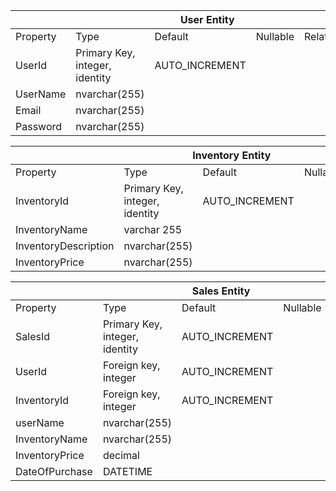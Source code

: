 <table>
    <thead>
        <tr>
            <th colspan="6">User Entity</th>
        </tr>
    </thead>
    <tbody>
        <tr>
            <td>Property</td>
            <td>Type</td>
            <td>Default</td>
            <td>Nullable</td>
            <td>Relationship</td>
            <td>Notes</td>
            <td></td>
        </tr>
        <tr>
            <td>UserId</td>
            <td>Primary Key, integer, identity</td>
            <td>AUTO_INCREMENT</td>
            <td></td>
            <td></td>
            <td></td>
        </tr>
        <tr>
            <td>UserName</td>
            <td>nvarchar(255)</td>
            <td></td>
            <td></td>
            <td></td>
            <td></td>
        </tr>
        <tr>
            <td>Email</td>
            <td>nvarchar(255)</td>
            <td></td>
            <td></td>
            <td></td>
            <td></td>
        </tr>
        <tr>
            <td>Password</td>
            <td>nvarchar(255)</td>
            <td></td>
            <td></td>
            <td></td>
            <td></td>
        </tr>
    </tbody>
</table>

<table>
    <thead>
        <tr>
            <th colspan="6">Inventory Entity</th>
        </tr>
    </thead>
    <tbody>
        <tr>
            <td>Property</td>
            <td>Type</td>
            <td>Default</td>
            <td>Nullable</td>
            <td>Relationship</td>
            <td>Notes</td>
            <td></td>
        </tr>
        <tr>
            <td>InventoryId</td>
            <td>Primary Key, integer, identity</td>
            <td>AUTO_INCREMENT</td>
            <td></td>
            <td></td>
            <td></td>
        </tr>
        <tr>
            <td>InventoryName</td>
            <td>varchar 255</td>
            <td></td>
            <td></td>
            <td></td>
            <td></td>
        </tr>
        <tr>
            <td>InventoryDescription</td>
            <td>nvarchar(255)</td>
            <td></td>
            <td></td>
            <td></td>
            <td></td>
        </tr>
        <tr>
            <td>InventoryPrice</td>
            <td>nvarchar(255)</td>
            <td></td>
            <td></td>
            <td></td>
        </tr>
    </tbody>
</table>

<table>
    <thead>
        <tr>
            <th colspan="6">Sales Entity</th>
        </tr>
    </thead>
    <tbody>
        <tr>
            <td>Property</td>
            <td>Type</td>
            <td>Default</td>
            <td>Nullable</td>
            <td>Relationship</td>
            <td>Notes</td>
        </tr>
        <tr>
            <td>SalesId</td>
            <td>Primary Key, integer, identity</td>
            <td>AUTO_INCREMENT</td>
            <td></td>
            <td></td>
        </tr>
        <tr>
            <td>UserId</td>
            <td>Foreign key, integer</td>
            <td>AUTO_INCREMENT</td>
            <td></td>
            <td></td>
        </tr>
        <tr>
            <td>InventoryId</td>
            <td>Foreign key, integer</td>
            <td>AUTO_INCREMENT</td>
            <td></td>
            <td></td>
        </tr>
        <tr>
            <td>userName</td>
            <td>nvarchar(255)</td>
            <td></td>
            <td></td>
            <td></td>
        </tr>
        <tr>
            <td>InventoryName</td>
            <td>nvarchar(255)</td>
            <td></td>
            <td></td>
            <td></td>
        </tr>
        <tr>
            <td>InventoryPrice</td>
            <td>decimal</td>
            <td></td>
            <td></td>
            <td></td>
        </tr>
        <tr>
            <td>DateOfPurchase</td>
            <td>DATETIME</td>
            <td></td>
            <td></td>
            <td></td>
        </tr>
    </tbody>
</table>
